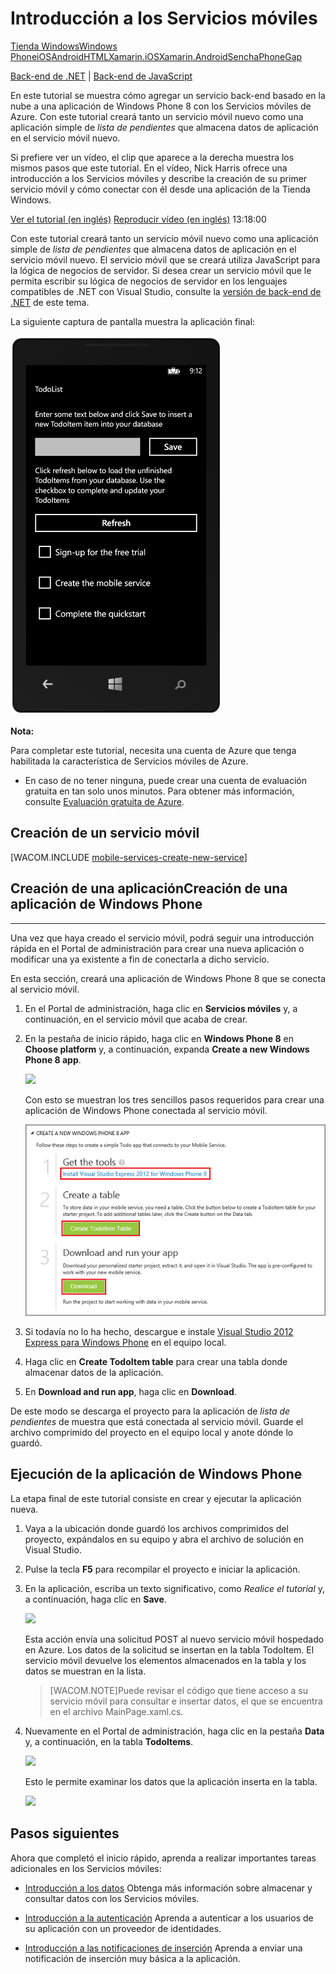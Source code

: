 <properties pageTitle="Get Started with Azure Mobile Services for Windows Phone apps" metaKeywords="" description="Follow this tutorial to get started using Azure Mobile Services for Windows Phone development. " metaCanonical="" services="" documentationCenter="Mobile" title="Get started with Mobile Services" authors="glenga" solutions="" manager="" editor="" />


Introducción a los Servicios móviles
====================================

[Tienda Windows](/en-us/documentation/articles/mobile-services-windows-store-get-started "Tienda Windows")[Windows Phone](/en-us/documentation/articles/mobile-services-windows-phone-get-started "Windows Phone")[iOS](/en-us/documentation/articles/mobile-services-ios-get-started "iOS")[Android](/en-us/documentation/articles/mobile-services-android-get-started "Android")[HTML](/en-us/documentation/articles/mobile-services-html-get-started "HTML")[Xamarin.iOS](/en-us/documentation/articles/partner-xamarin-mobile-services-ios-get-started "Xamarin.iOS")[Xamarin.Android](/en-us/documentation/articles/partner-xamarin-mobile-services-android-get-started "Xamarin.Android")[Sencha](/en-us/documentation/articles/partner-sencha-mobile-services-get-started/ "Sencha")[PhoneGap](/en-us/documentation/articles/mobile-services-javascript-backend-phonegap-get-started/ "PhoneGap")

[Back-end de .NET](/en-us/documentation/articles/mobile-services-dotnet-backend-windows-phone-get-started/ "Back-end de .NET") | [Back-end de JavaScript](/en-us/documentation/articles/mobile-services-windows-phone-get-started/ "Back-end de JavaScript")

En este tutorial se muestra cómo agregar un servicio back-end basado en la nube a una aplicación de Windows Phone 8 con los Servicios móviles de Azure. Con este tutorial creará tanto un servicio móvil nuevo como una aplicación simple de *lista de pendientes* que almacena datos de aplicación en el servicio móvil nuevo.

Si prefiere ver un vídeo, el clip que aparece a la derecha muestra los mismos pasos que este tutorial. En el vídeo, Nick Harris ofrece una introducción a los Servicios móviles y describe la creación de su primer servicio móvil y cómo conectar con él desde una aplicación de la Tienda Windows.

[Ver el tutorial (en inglés)](http://go.microsoft.com/fwlink/?LinkId=290816) [Reproducir vídeo (en inglés)](http://go.microsoft.com/fwlink/?LinkId=290816) 13:18:00

Con este tutorial creará tanto un servicio móvil nuevo como una aplicación simple de *lista de pendientes* que almacena datos de aplicación en el servicio móvil nuevo. El servicio móvil que se creará utiliza JavaScript para la lógica de negocios de servidor. Si desea crear un servicio móvil que le permita escribir su lógica de negocios de servidor en los lenguajes compatibles de .NET con Visual Studio, consulte la [versión de back-end de .NET](/en-us/documentation/articles/mobile-services-dotnet-backend-windows-phone-get-started) de este tema.

La siguiente captura de pantalla muestra la aplicación final:

![](./media/mobile-services-windows-phone-get-started/mobile-quickstart-completed-wp8.png)

**Nota:**

Para completar este tutorial, necesita una cuenta de Azure que tenga habilitada la característica de Servicios móviles de Azure.

-   En caso de no tener ninguna, puede crear una cuenta de evaluación gratuita en tan solo unos minutos. Para obtener más información, consulte [Evaluación gratuita de Azure](http://www.windowsazure.com/en-us/pricing/free-trial/?WT.mc_id=A30A4DDE2&returnurl=http%3A%2F%2FFen-us%2Fdocumentation%2Farticles%2Fmobile-services-windows-phone-get-started%2F).

Creación de un servicio móvil
-----------------------------

[WACOM.INCLUDE [mobile-services-create-new-service](../includes/mobile-services-create-new-service.md)]

## Creación de una aplicaciónCreación de una aplicación de Windows Phone
------------------------------------------------------------------------------------------------------

Una vez que haya creado el servicio móvil, podrá seguir una introducción rápida en el Portal de administración para crear una nueva aplicación o modificar una ya existente a fin de conectarla a dicho servicio.

En esta sección, creará una aplicación de Windows Phone 8 que se conecta al servicio móvil.

1.  En el Portal de administración, haga clic en **Servicios móviles** y, a continuación, en el servicio móvil que acaba de crear.

2.  En la pestaña de inicio rápido, haga clic en **Windows Phone 8** en **Choose platform** y, a continuación, expanda **Create a new Windows Phone 8 app**.

	![][6]

	Con esto se muestran los tres sencillos pasos requeridos para crear una aplicación de Windows Phone conectada al servicio móvil.

	![](./media/mobile-services-windows-phone-get-started/mobile-quickstart-steps-wp8.png)

1.  Si todavía no lo ha hecho, descargue e instale [Visual Studio 2012 Express para Windows Phone](https://go.microsoft.com/fwLink/p/?LinkID=268374) en el equipo local.

2.  Haga clic en **Create TodoItem table** para crear una tabla donde almacenar datos de la aplicación.

3.  En **Download and run app**, haga clic en **Download**.

De este modo se descarga el proyecto para la aplicación de *lista de pendientes* de muestra que está conectada al servicio móvil. Guarde el archivo comprimido del proyecto en el equipo local y anote dónde lo guardó.

Ejecución de la aplicación de Windows Phone
-------------------------------------------

La etapa final de este tutorial consiste en crear y ejecutar la aplicación nueva.

1.  Vaya a la ubicación donde guardó los archivos comprimidos del proyecto, expándalos en su equipo y abra el archivo de solución en Visual Studio.

2.  Pulse la tecla **F5** para recompilar el proyecto e iniciar la aplicación.

3.  En la aplicación, escriba un texto significativo, como *Realice el tutorial* y, a continuación, haga clic en **Save**.

	![][10]

	Esta acción envía una solicitud POST al nuevo servicio móvil hospedado en Azure. Los datos de la solicitud se insertan en la tabla TodoItem. El servicio móvil devuelve los elementos almacenados en la tabla y los datos se muestran en la lista.

    > [WACOM.NOTE]Puede revisar el código que tiene acceso a su servicio móvil para consultar e insertar datos, el que se encuentra en el archivo MainPage.xaml.cs.

4.  Nuevamente en el Portal de administración, haga clic en la pestaña **Data** y, a continuación, en la tabla **TodoItems**.

	![][11]

	Esto le permite examinar los datos que la aplicación inserta en la tabla.

	![][12]

Pasos siguientes
----------------

Ahora que completó el inicio rápido, aprenda a realizar importantes tareas adicionales en los Servicios móviles:

-   [Introducción a los datos](/en-us/develop/mobile/tutorials/get-started-with-data-wp8)
    Obtenga más información sobre almacenar y consultar datos con los Servicios móviles.

-   [Introducción a la autenticación](/en-us/develop/mobile/tutorials/get-started-with-users-wp8)
    Aprenda a autenticar a los usuarios de su aplicación con un proveedor de identidades.

-   [Introducción a las notificaciones de inserción](/en-us/develop/mobile/tutorials/get-started-with-push-wp8)
    Aprenda a enviar una notificación de inserción muy básica a la aplicación.


<!-- Anchors. -->
[Getting started with Mobile Services]:#getting-started
[Create a new mobile service]:#create-new-service
[Define the mobile service instance]:#define-mobile-service-instance
[Next Steps]:#next-steps

<!-- Images. -->
[0]: ./media/mobile-services-windows-phone-get-started/mobile-quickstart-completed-wp8.png





[6]: ./media/mobile-services-windows-phone-get-started/mobile-portal-quickstart-wp8.png
[7]: ./media/mobile-services-windows-phone-get-started/mobile-quickstart-steps-wp8.png
[8]: ./media/mobile-services-windows-phone-get-started/mobile-vs-project-wp8.png

[10]: ./media/mobile-services-windows-phone-get-started/mobile-quickstart-startup-wp8.png
[11]: ./media/mobile-services-windows-phone-get-started/mobile-data-tab.png
[12]: ./media/mobile-services-windows-phone-get-started/mobile-data-browse.png


<!-- URLs. -->
[Get started with data]: /en-us/develop/mobile/tutorials/get-started-with-data-wp8
[Get started with authentication]: /en-us/develop/mobile/tutorials/get-started-with-users-wp8
[Get started with push notifications]: /en-us/develop/mobile/tutorials/get-started-with-push-wp8
[Visual Studio 2012 Express for Windows Phone]: https://go.microsoft.com/fwLink/p/?LinkID=268374
[Mobile Services SDK]: https://go.microsoft.com/fwLink/p/?LinkID=268375

[Management Portal]: https://manage.windowsazure.com/
[.NET backend version]: /en-us/documentation/articles/mobile-services-dotnet-backend-windows-phone-get-started